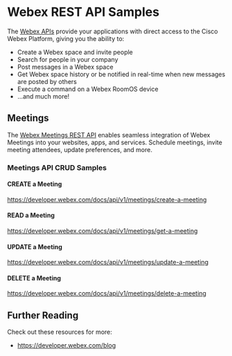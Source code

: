 # Webex REST API Samples

The [Webex APIs](https://developer.webex.com/docs/getting-started) provide your applications with direct access to the Cisco Webex Platform, giving you the ability to:

- Create a Webex space and invite people
- Search for people in your company
- Post messages in a Webex space
- Get Webex space history or be notified in real-time when new messages are posted by others
- Execute a command on a Webex RoomOS device
- ...and much more!

## Meetings

The [Webex Meetings REST API](https://developer.webex.com/docs/meetings) enables seamless integration of Webex Meetings into your websites, apps, and services. Schedule meetings, invite meeting attendees, update preferences, and more.

### Meetings API CRUD Samples

#### CREATE a Meeting

https://developer.webex.com/docs/api/v1/meetings/create-a-meeting

#### READ a Meeting

https://developer.webex.com/docs/api/v1/meetings/get-a-meeting

#### UPDATE a Meeting

https://developer.webex.com/docs/api/v1/meetings/update-a-meeting

#### DELETE a Meeting

https://developer.webex.com/docs/api/v1/meetings/delete-a-meeting

## Further Reading

Check out these resources for more:

- https://developer.webex.com/blog
